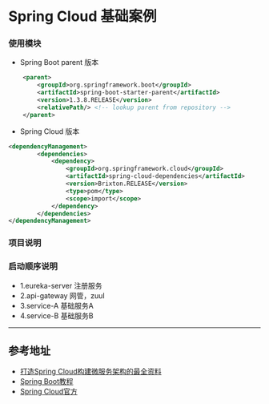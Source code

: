 Spring Cloud 基础案例
====================
### 使用模块
* Spring Boot parent 版本 
```xml
	<parent>
		<groupId>org.springframework.boot</groupId>
		<artifactId>spring-boot-starter-parent</artifactId>
		<version>1.3.8.RELEASE</version>
		<relativePath/> <!-- lookup parent from repository -->
	</parent>
```
* Spring Cloud 版本 

```xml
<dependencyManagement>
		<dependencies>
			<dependency>
				<groupId>org.springframework.cloud</groupId>
				<artifactId>spring-cloud-dependencies</artifactId>
				<version>Brixton.RELEASE</version>
				<type>pom</type>
				<scope>import</scope>
			</dependency>
		</dependencies>
</dependencyManagement>
```

### 项目说明

### 启动顺序说明
* 1.eureka-server 注册服务
* 2.api-gateway 网管，zuul
* 3.service-A 基础服务A
* 4.service-B 基础服务B

---
## 参考地址
- [打造Spring Cloud构建微服务架构的最全资料](http://git.oschina.net/didispace/SpringCloud-Learning)
- [Spring Boot教程](http://git.oschina.net/didispace/SpringBoot-Learning)
- [Spring Cloud官方](https://projects.spring.io/spring-cloud/)